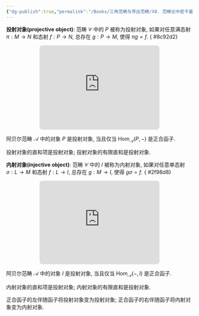 ```yaml
---
{"dg-publish":true,"permalink":"/Books/三角范畴与导出范畴/ⅩⅡ. 范畴论中若干基本概念和结论/12.12 投射对象与内射对象/","dgPassFrontmatter":true,"created":"2024-07-06T09:51:14.011+08:00","updated":"2024-07-06T16:02:52.896+08:00"}
---
```


**投射对象(projective object)**: 范畴 $\mathcal{C}$ 中的 $P$ 被称为投射对象, 如果对任意满态射 $\pi:M\rightarrow N$ 和态射 $f:P \rightarrow N$, 总存在 $g:P\rightarrow M$, 使得 $\pi g=f$.
{ #8c92d2}

<div style="text-align: center;">
<iframe class="quiver-embed" src="https://q.uiver.app/#q=WzAsNCxbMCwxLCJNIl0sWzEsMSwiTiJdLFsyLDEsIjAiXSxbMSwwLCJQIl0sWzAsMSwiXFxwaSJdLFsxLDJdLFszLDEsImYiXSxbMywwLCJnIiwyLHsic3R5bGUiOnsiYm9keSI6eyJuYW1lIjoiZGFzaGVkIn19fV0sWzYsNywiIiwwLHsic2hvcnRlbiI6eyJzb3VyY2UiOjIwLCJ0YXJnZXQiOjIwfX1dXQ==&embed" width="324" height="228" style="border-radius: 8px; border: none;"></iframe>
</div>

阿贝尔范畴 $\mathcal{A}$ 中的对象 $P$ 是投射对象, 当且仅当 $\mathrm{Hom}_{\mathcal{A}}(P,-)$ 是正合函子.

投射对象的直和项是投射对象; 投射对象的有限直和是投射对象. 

**内射对象(injective object)**: 范畴 $\mathcal{C}$ 中的 $I$ 被称为内射对象, 如果对任意单态射 $\sigma:L\rightarrow M$ 和态射 $f:L \rightarrow I$, 总存在 $g:M\rightarrow I$, 使得 $g\sigma=f$.
{ #2f98d8}

<div style="text-align: center;">
<iframe class="quiver-embed" src="https://q.uiver.app/#q=WzAsNCxbMSwwLCJMIl0sWzIsMCwiTSJdLFsxLDEsIkkiXSxbMCwwLCIwIl0sWzAsMSwiXFxzaWdtYSJdLFsxLDIsImciLDAseyJzdHlsZSI6eyJib2R5Ijp7Im5hbWUiOiJkYXNoZWQifX19XSxbMCwyLCJmIiwyXSxbMywwXSxbNiw1LCIiLDAseyJzaG9ydGVuIjp7InNvdXJjZSI6MjAsInRhcmdldCI6MjB9fV1d&embed" width="324" height="226" style="border-radius: 8px; border: none;"></iframe>
</div>

阿贝尔范畴 $\mathcal{A}$ 中的对象 $I$ 是投射对象, 当且仅当 $\mathrm{Hom}_{\mathcal{A}}(-,I)$ 是正合函子.

内射对象的直和项是投射对象; 内射对象的有限直和是投射对象. 

正合函子的左伴随函子将投射对象变为投射对象; 正合函子的右伴随函子将内射对象变为内射对象. 